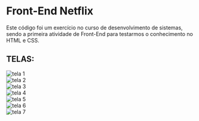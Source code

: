 # Front-End Netflix
Este código foi um exercício no curso de desenvolvimento de sistemas, sendo a primeira atividade de Front-End para testarmos o conhecimento no HTML e CSS.

## TELAS:
![tela 1](https://github.com/DevSharkMT/SITE-DE-CADASTRO-E-LOGIN/assets/155767351/4c8a0602-0a76-429f-8d3b-2c9c4aba1101) <br>
![tela 2](https://github.com/DevSharkMT/SITE-DE-CADASTRO-E-LOGIN/assets/155767351/51faa62e-ad5a-404d-bfb2-3e4c3559d3e0) <br>
![tela 3](https://github.com/DevSharkMT/SITE-DE-CADASTRO-E-LOGIN/assets/155767351/c3baccaf-4adc-4d27-87f5-840a8ec4bcb5) <br>
![tela 4](https://github.com/DevSharkMT/SITE-DE-CADASTRO-E-LOGIN/assets/155767351/d482f5a2-097d-43cc-ab59-b69289f8db51) <br>
![tela 5](https://github.com/DevSharkMT/SITE-DE-CADASTRO-E-LOGIN/assets/155767351/88d8f9d7-fd50-406b-bdf1-b56fcf178686) <br>
![tela 6](https://github.com/DevSharkMT/SITE-DE-CADASTRO-E-LOGIN/assets/155767351/62445235-664a-4995-96ca-2f6744176695) <br>
![tela 7](https://github.com/DevSharkMT/SITE-DE-CADASTRO-E-LOGIN/assets/155767351/1ee722e4-9cce-4bc2-8b74-a64d1fbca273) <br>
